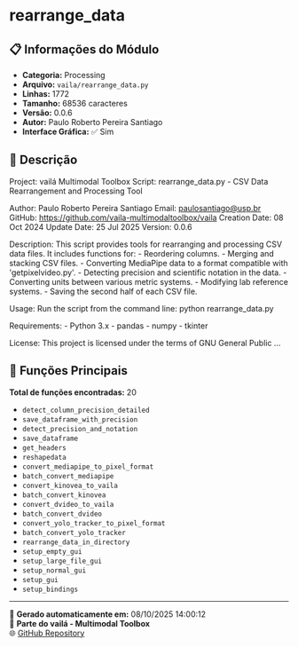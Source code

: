 # rearrange_data

## 📋 Informações do Módulo

- **Categoria:** Processing
- **Arquivo:** `vaila/rearrange_data.py`
- **Linhas:** 1772
- **Tamanho:** 68536 caracteres
- **Versão:** 0.0.6
- **Autor:** Paulo Roberto Pereira Santiago
- **Interface Gráfica:** ✅ Sim

## 📖 Descrição


Project: vailá Multimodal Toolbox
Script: rearrange_data.py - CSV Data Rearrangement and Processing Tool

Author: Paulo Roberto Pereira Santiago
Email: paulosantiago@usp.br
GitHub: https://github.com/vaila-multimodaltoolbox/vaila
Creation Date: 08 Oct 2024
Update Date: 25 Jul 2025
Version: 0.0.6

Description:
    This script provides tools for rearranging and processing CSV data files.
    It includes functions for:
    - Reordering columns.
    - Merging and stacking CSV files.
    - Converting MediaPipe data to a format compatible with 'getpixelvideo.py'.
    - Detecting precision and scientific notation in the data.
    - Converting units between various metric systems.
    - Modifying lab reference systems.
    - Saving the second half of each CSV file.

Usage:
    Run the script from the command line:
        python rearrange_data.py

Requirements:
    - Python 3.x
    - pandas
    - numpy
    - tkinter

License:
    This project is licensed under the terms of GNU General Public ...

## 🔧 Funções Principais

**Total de funções encontradas:** 20

- `detect_column_precision_detailed`
- `save_dataframe_with_precision`
- `detect_precision_and_notation`
- `save_dataframe`
- `get_headers`
- `reshapedata`
- `convert_mediapipe_to_pixel_format`
- `batch_convert_mediapipe`
- `convert_kinovea_to_vaila`
- `batch_convert_kinovea`
- `convert_dvideo_to_vaila`
- `batch_convert_dvideo`
- `convert_yolo_tracker_to_pixel_format`
- `batch_convert_yolo_tracker`
- `rearrange_data_in_directory`
- `setup_empty_gui`
- `setup_large_file_gui`
- `setup_normal_gui`
- `setup_gui`
- `setup_bindings`




---

📅 **Gerado automaticamente em:** 08/10/2025 14:00:12  
🔗 **Parte do vailá - Multimodal Toolbox**  
🌐 [GitHub Repository](https://github.com/vaila-multimodaltoolbox/vaila)
